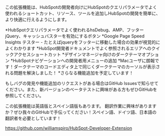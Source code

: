 この拡張機能は、HubSpotの開発者向けにHubSpotのクエリパラメータでよく使われるショートカット、リソース、ツールを追加しHubSpotの開発を簡単に、より快適に行えるようにします。

*HubSpotクエリパラメータでよく使われるhsDebug、AMP、フッターjQuery、キャッシュバスターを有効にするボタン
*Google Page Speed Insights テスター - たとえばjqueryをフッターに移動した場合の効果が視覚的によくわかります
*HubSpot開発者ドキュメントでよく参照されるエリアへのクイックアクセスショートカット
*デザインマネージャ向けのダークテーマオプション
*HubSpotナビゲーションへの開発者用メニューの追加
*Macユーザに朗報です！ダークテーマのコードエディタ上で同じくダークテーマのカーソルが表示される問題を解決しました！
*さらなる機能追加を予定しています！

もしバグの発見や機能追加のリクエストがある場合はGitHub Issuesで知らせてください。また、新バージョンのベータテストに興味がある方もぜひGitHubを参照してください。

この拡張機能は英語版とスペイン語版もあります。
翻訳作業に興味がありますか？ぜひ我々のGitHubで手伝ってください！スペイン語、ドイツ語、日本語の翻訳者を必要としています！

https://github.com/williamspiro/HubSpot-Developer-Extension